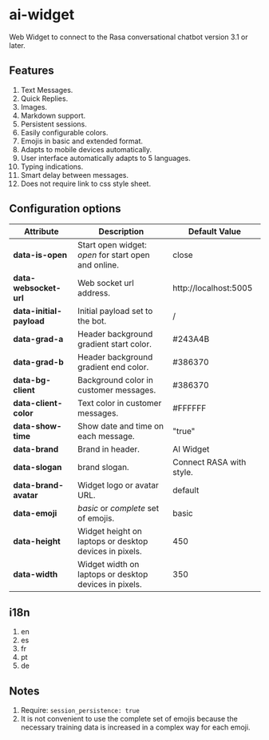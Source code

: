 # ai-widget
Web Widget to connect to the Rasa conversational chatbot version 3.1 or later.
## Features
1. Text Messages.
2. Quick Replies.
3. Images.
4. Markdown support.
5. Persistent sessions.
6. Easily configurable colors.
9. Emojis in basic and extended format.
10. Adapts to mobile devices automatically.
11. User interface automatically adapts to 5 languages.
12. Typing indications.
13. Smart delay between messages.
14. Does not require link to css style sheet.

## Configuration options
|Attribute|Description|Default Value|
|---------|-----------|-------------|
|**data-is-open**|Start open widget: *open* for start open and online.|close|
|**data-websocket-url**| Web socket url address.|http://localhost:5005|
|**data-initial-payload**|Initial payload set to the bot.|/|
|**data-grad-a**|Header background gradient start color.|#243A4B|
|**data-grad-b**|Header background gradient end color.|#386370|
|**data-bg-client**|Background color in customer messages.|#386370|
|**data-client-color**|Text color in customer messages.|#FFFFFF|
|**data-show-time**|Show date and time on each message.|"true"|
|**data-brand**|Brand in header.|AI Widget|
|**data-slogan**|brand slogan.|Connect RASA with style.|
|**data-brand-avatar**|Widget logo or avatar URL.|default|
|**data-emoji**|*basic* or *complete* set of emojis.|basic|
|**data-height**|Widget height on laptops or desktop devices in pixels.|450|
|**data-width**|Widget width on laptops or desktop devices in pixels.|350|
## i18n
1. en
2. es
3. fr
4. pt
5. de
## Notes
1. Require: `session_persistence: true`
2. It is not convenient to use the complete set of emojis because the necessary training data is increased in a complex way for each emoji.
